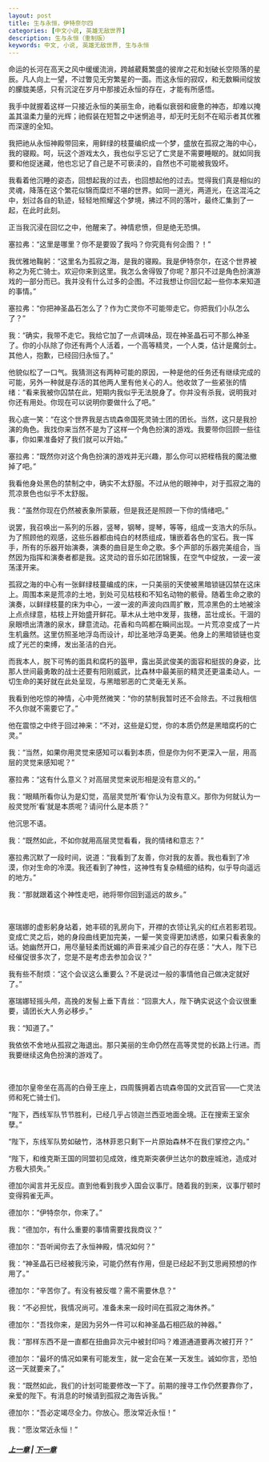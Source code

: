 ```yaml
---
layout: post
title: 生与永恒，伊特奈尔四
categories: [中文小说, 英雄无敌世界]
description: 生与永恒（重制版）
keywords: 中文, 小说, 英雄无敌世界, 生与永恒
---
```


命运的长河在高天之风中缓缓流淌，跨越葳蕤繁盛的彼岸之花和划破长空陨落的星辰。凡人向上一望，不过瞥见无穷繁星的一面。而这永恒的寂叹，和无数瞬间绽放的朦胧美感，只有沉淀在岁月中那接近永恒的存在，才能有所感悟。

我手中就握着这样一只接近永恒的美丽生命，祂看似衰弱和疲惫的神态，却难以掩盖其温柔力量的光辉；祂假装在短暂之中迷惘追寻，却无时无刻不在昭示者其优雅而深邃的全知。

我把祂从永恒神殿带回来，用鲜绿的枝蔓编织成一个梦，盛放在孤寂之海的中心，我的寝殿。呵，玩这个游戏太久，我也似乎忘记了亡灵是不需要睡眠的。就如同我要和他捉迷藏，他也忘记了自己是不可亵渎的，自然也不可能被我毁坏。

我看着他沉睡的姿态，回想起我的过去，也回想起他的过去。觉得我们真是相似的灵魂，降落在这个繁花似锦而糜烂不堪的世界。如同一道光，两道光，在这混沌之中，划过各自的轨迹，轻轻地照耀这个梦境，拂过不同的落叶，最终汇集到了一起，在此时此刻。

正当我沉浸在回忆之中，他醒来了。神情悲愤，但是绝无恐惧。

塞拉弗：“这里是哪里？你不是要毁了我吗？你究竟有何企图？！”

我优雅地鞠躬：“这里名为孤寂之海，是我的寝殿。我是伊特奈尔，在这个世界被称之为死亡骑士。欢迎你来到这里。我怎么舍得毁了你呢？那只不过是角色扮演游戏的一部分而已。我并没有什么过多的企图。不过我想让你回忆起一些你本来知道的事情。”

塞拉弗：“你把神圣晶石怎么了？作为亡灵你不可能带走它。你把我们小队怎么了？”

我：“确实，我带不走它。我给它加了一点调味品，现在神圣晶石可不那么神圣了。你的小队除了你还有两个人活着，一个高等精灵，一个人类，估计是魔剑士。其他人，抱歉，已经回归永恒了。”

他貌似松了一口气。我猜测这有两种可能的原因，一种是他的任务还有继续完成的可能，另外一种就是存活的其他两人里有他关心的人。他收敛了一些紧张的情绪：“看来我被你囚禁在此，短期内我似乎无法脱身了。你并没有杀我，说明我对你还有用处。你现在可以说明你要做什么了吧。”

我心底一笑：“在这个世界我是古琉森帝国死灵骑士团的团长。当然，这只是我扮演的角色。我找你来当然不是为了这样一个角色扮演的游戏。我要带你回顾一些往事，你如果准备好了我们就可以开始。”

塞拉弗：“既然你对这个角色扮演的游戏并无兴趣，那么你可以把桎梏我的魔法撤掉了吧。”

我看他身处黑色的禁制之中，确实不太舒服。不过从他的眼神中，对于孤寂之海的荒凉景色也似乎不太舒服。

我：“虽然你现在仍然被表象所蒙蔽，但是我还是照顾一下你的情绪吧。”

说罢，我召唤出一系列的乐器，竖琴，钢琴，提琴，等等，组成一支浩大的乐队。为了照顾他的观感，这些乐器都由纯白的材质组成，镶嵌着各色的宝石。我一挥手，所有的乐器开始演奏，演奏的曲目是生命之歌。多个声部的乐器完美组合，当然因为指挥和演奏者都是我。这灵动的音乐如花团锦簇，在空气中绽放，一波一波荡漾开来。

孤寂之海的中心有一张鲜绿枝蔓编成的床，一只美丽的天使被黑暗锁链囚禁在这床上。周围本来是荒凉的土地，到处可见枯枝和不知名动物的骸骨。随着生命之歌的演奏，以鲜绿枝蔓的床为中心，一波一波的声波向四周扩散，荒凉黑色的土地被涂上点点绿意，枯枝上开始盛开鲜花。草木从土地中发芽，抜穗，茁壮成长。干涸的泉眼喷出清澈的泉水，肆意流动。花香和鸟鸣都在瞬间出现。一片荒凉变成了一片生机盎然。这里仿照圣地浮岛而设计，却比圣地浮岛更美。他身上的黑暗锁链也变成了光芒的束缚，发出圣洁的白光。

而我本人，脱下可怖的面具和腐朽的盔甲，露出英武俊美的面容和挺拔的身姿，比那人世间最勇敢的战士还要有阳刚威武，比森林中最美丽的精灵还更温柔动人。一切生命的美好就在此处呈现，与黑暗邪恶的亡灵毫无关系。

我看到他吃惊的神情，心中莞然微笑：“你的禁制我暂时还不会除去。不过我相信不久你就不需要它了。”

他在震惊之中终于回过神来：“不对，这些是幻觉，你的本质仍然是黑暗腐朽的亡灵。”

我：“当然，如果你用灵觉来感知可以看到本质，但是你为何不更深入一层，用高层的灵觉来感知呢？”

塞拉弗：“这有什么意义？对高层灵觉来说形相是没有意义的。”

我：“眼睛所看你认为是幻觉，高层灵觉所‘看’你认为没有意义。那你为何就认为一般灵觉所‘看’就是本质呢？请问什么是本质？”

他沉思不语。

我：“既然如此，不如你就用高层灵觉看看，我的情绪和意志？”

塞拉弗沉默了一段时间，说道：“我看到了友善，你对我的友善。我也看到了冷漠，你对生命的冷漠。我还看到了神性，这神性有复杂精细的结构，似乎导向遥远的地方。”

我：“那就跟着这个神性走吧，祂将带你回到遥远的故乡。”

<br>

塞瑞娜的虚影躬身站着，她丰硕的乳房向下，开襟的衣领让乳尖的红点若影若现。变成亡灵之后，她的身段曲线更加完美，一颦一笑变得更加诱惑，如果只看表象的话。她幽然开口，用尽量轻柔而妩媚的声音来减少自己的存在感：“大人，陛下已经催促很多次了，您是不是考虑去参加会议？”

我有些不耐烦：“这个会议这么重要么？不是说过一般的事情他自己做决定就好了。”

塞瑞娜轻摇头颅，高挽的发髻上垂下青丝：“回禀大人，陛下确实说这个会议很重要，请团长大人务必移步。”

我：“知道了。”

我依依不舍地从孤寂之海退出。那只美丽的生命仍然在高等灵觉的长路上行进。而我要继续这角色扮演的游戏了。

<br>

德加尔皇帝坐在高高的白骨王座上，四周簇拥着古琉森帝国的文武百官——亡灵法师和死亡骑士们。

“陛下，西线军队节节胜利，已经几乎占领迦兰西亚地面全境。正在搜索王室余孽。”

“陛下，东线军队势如破竹，洛林菲恩只剩下一片原始森林不在我们掌控之内。”

“陛下，和维克斯王国的同盟初见成效，维克斯突袭伊兰达尔的数座城池，造成对方极大损失。”

德加尔闻言并无反应。直到他看到我步入国会议事厅。随着我的到来，议事厅顿时变得鸦雀无声。

德加尔：“伊特奈尔，你来了。”

我：“德加尔，有什么重要的事情需要找我商议？”

德加尔：“吾听闻你去了永恒神殿，情况如何？”

我：“神圣晶石已经被我污染，可能仍然有作用，但是已经起不到艾思阙预想的作用了。”

德加尔：“辛苦你了。有没有被反噬？需不需要休息？”

我：“不必担忧，我情况尚可。准备未来一段时间在孤寂之海休养。”

德加尔：“吾找你来，是因为另外一件可以和神圣晶石相匹敌的神器。”

我：“那样东西不是一直都在扭曲异次元中被封印吗？难道通道要再次被打开？”

德加尔：“最坏的情况如果有可能发生，就一定会在某一天发生。诚如你言，恐怕这一天就要来了。”

我：“既然如此，我们的计划可能要修改一下了。前期的搜寻工作仍然要靠你了，亲爱的陛下。有消息的时候请到孤寂之海告诉我。”

德加尔：“吾必定竭尽全力。你放心。愿汝常近永恒！”

我：“愿汝常近永恒！”

##### [上一章](/2021/05/03/Life-And-Eternity-3/) | [下一章](/2021/05/21/Life-And-Eternity-5/)